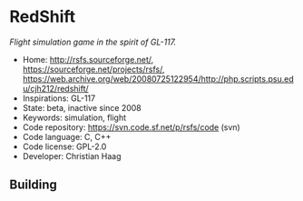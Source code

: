 # RedShift

_Flight simulation game in the spirit of GL-117._

- Home: http://rsfs.sourceforge.net/, https://sourceforge.net/projects/rsfs/, https://web.archive.org/web/20080725122954/http://php.scripts.psu.edu/cjh212/redshift/
- Inspirations: GL-117
- State: beta, inactive since 2008
- Keywords: simulation, flight
- Code repository: https://svn.code.sf.net/p/rsfs/code (svn)
- Code language: C, C++
- Code license: GPL-2.0
- Developer: Christian Haag

## Building
